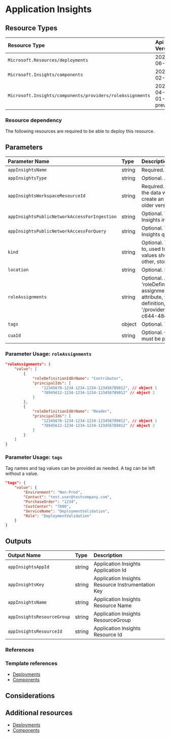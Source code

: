 # Application Insights

## Resource Types

| Resource Type                                             | Api Version        |
| :-------------------------------------------------------- | :----------------- |
| `Microsoft.Resources/deployments`                         | 2020-06-01         |
| `Microsoft.Insights/components`                           | 2020-02-02         |
| `Microsoft.Insights/components/providers/roleAssignments` | 2020-04-01-preview |

### Resource dependency

The following resources are required to be able to deploy this resource.

## Parameters

| Parameter Name                               | Type   | Description                                                                                                                                                                                                                                                                                                                                                                                                     | DefaultValue               | Possible values   |
| :------------------------------------------- | :----- | :-------------------------------------------------------------------------------------------------------------------------------------------------------------------------------------------------------------------------------------------------------------------------------------------------------------------------------------------------------------------------------------------------------------- | :------------------------- | :---------------- |
| `appInsightsName`                            | string | Required. Name of the Application Insights                                                                                                                                                                                                                                                                                                                                                                      |                            |                   |
| `appInsightsType`                            | string | Optional. Application type                                                                                                                                                                                                                                                                                                                                                                                      | web                        | System.Object[]   |
| `appInsightsWorkspaceResourceId`             | string | Required. Resource Id of the log analytics workspace which the data will be ingested to. This property is required to create an application with this API version. Applications from older versions will not have this property                                                                                                                                                                                 |                            |                   |
| `appInsightsPublicNetworkAccessForIngestion` | string | Optional. The network access type for accessing Application Insights ingestion                                                                                                                                                                                                                                                                                                                                  | Enabled                    | Enabled, Disabled |
| `appInsightsPublicNetworkAccessForQuery`     | string | Optional. The network access type for accessing Application Insights query                                                                                                                                                                                                                                                                                                                                      | Enabled                    | Enabled, Disabled |
| `kind`                                       | string | Optional. The kind of application that this component refers to, used to customize UI. This value is a freeform string, values should typically be one of the following: web, ios, other, store, java, phone.'                                                                                                                                                                                                  | ''                         |                   |
| `location`                                   | string | Optional. Location for all Resources                                                                                                                                                                                                                                                                                                                                                                            | [resourceGroup().location] |                   |
| `roleAssignments`                            | string | Optional. Array of role assignment objects that contain the 'roleDefinitionIdOrName' and 'principalId' to define RBAC role assignments on this resource. In the roleDefinitionIdOrName attribute, you can provide either the display name of the role definition, or it's fully qualified ID in the following format: '/providers/Microsoft.Authorization/roleDefinitions/c2f4ef07-c644-48eb-af81-4b1b4947fb11' |                            |                   |
| `tags`                                       | object | Optional. Tags of the resource.                                                                                                                                                                                                                                                                                                                                                                                 |                            |                   |
| `cuaId`                                      | string | Optional. Customer Usage Attribution id (GUID). This GUID must be previously registered                                                                                                                                                                                                                                                                                                                         |                            |                   |

### Parameter Usage: `roleAssignments`

```json
"roleAssignments": {
    "value": [
        {
            "roleDefinitionIdOrName": "Contributor",
            "principalIds": [
                "12345678-1234-1234-1234-123456789012", // object 1
                "78945612-1234-1234-1234-123456789012" // object 2
            ]
        },
        {
            "roleDefinitionIdOrName": "Reader",
            "principalIds": [
                "12345678-1234-1234-1234-123456789012", // object 1
                "78945612-1234-1234-1234-123456789012" // object 2
            ]
        }
    ]
}
```

### Parameter Usage: `tags`

Tag names and tag values can be provided as needed. A tag can be left without a value.

```json
"tags": {
    "value": {
        "Environment": "Non-Prod",
        "Contact": "test.user@testcompany.com",
        "PurchaseOrder": "1234",
        "CostCenter": "7890",
        "ServiceName": "DeploymentValidation",
        "Role": "DeploymentValidation"
    }
}
```

## Outputs

| Output Name                | Type   | Description                                       |
| :------------------------- | :----- | :------------------------------------------------ |
| `appInsightsAppId`         | string | Application Insights Application Id               |
| `appInsightsKey`           | string | Application Insights Resource Instrumentation Key |
| `appInsightsName`          | string | Application Insights Resource Name                |
| `appInsightsResourceGroup` | string | Application Insights ResourceGroup                |
| `appInsightsResourceId`    | string | Application Insights Resource Id                  |

### References

### Template references

- [Deployments](https://docs.microsoft.com/en-us/azure/templates/Microsoft.Resources/2018-02-01/deployments)
- [Components](https://docs.microsoft.com/en-us/azure/templates/Microsoft.Insights/2020-02-02/components)

## Considerations

## Additional resources

- [Deployments](https://docs.microsoft.com/en-us/azure/templates/Microsoft.Resources/2018-02-01/deployments)
- [Components](https://docs.microsoft.com/en-us/azure/templates/Microsoft.Insights/2020-02-02/components)
